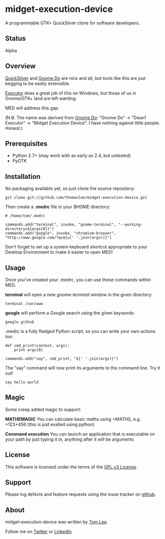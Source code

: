 # midget-execution-device

A programmable GTK+ QuickSilver clone for software developers.

## Status

Alpha

## Overview

[QuickSilver](http://www.blacktree.com) and [Gnome Do](http://do.davebsd.com)
are nice and all, but tools like this are just begging to be easily extensible.

[Executor](http://executor.dk/) does a great job of this on Windows, but those
of us in Gnome/GTK+ land are left wanting.

MED will address this gap.

(N.B. The name was derived from [Gnome Do](http://do.davebsd.com/):
"Gnome Do" ->  "Dwarf Executor" -> "Midget Execution Device".
I have nothing against little people. Honest.)

## Prerequisites

* Python 2.7+ (may work with as early as 2.4, but untested)
* PyGTK

## Installation

No packaging available yet, so just clone the source repository:

    git clone git://github.com/thomaslee/midget-execution-device.git

Then create a **.medrc** file in your $HOME directory:

    # /home/tom/.medrc
    
    commands.add("terminal", invoke, "gnome-terminal", "--working-directory=${args[0]}")
    commands.add("google", invoke, "chromium-browser", "http://www.google.com/?q=${u(' '.join(args))}")

Don't forget to set up a system keyboard shortcut appropriate to your
Desktop Environment to make it easier to open MED!

## Usage

Once you've created your .medrc, you can use these commands within MED.

**terminal** will open a new *gnome-terminal* window in the given directory:

    terminal /var/www

**google** will perform a Google search using the given keywords:

    google github

.medrc is a fully fledged Python script, so you can write your own actions too:

    def cmd_print(context, args):
        print args[0]

    commands.add("say", cmd_print, "${' '.join(args)}")

The "say" command will now print its arguments to the command line. Try it out!

    say hello world

## Magic

Some creep added magic to support:

**MATHEMAGIC** You can calculate basic maths using =MATHS, e.g. =123+456 (this is just evalled using python)

**Command execution** You can launch an application that is executable on your path by just typing it in, anything after it will be arguments

## License

This software is licensed under the terms of the [GPL v3 License](http://www.gnu.org/licenses/gpl-3.0.txt).

## Support

Please log defects and feature requests using the issue tracker on [github](http://github.com/thomaslee/midget-execution-device).

## About

midget-execution-device was written by [Tom Lee](http://tomlee.co).

Follow me on [Twitter](http://www.twitter.com/tglee) or
[LinkedIn](http://au.linkedin.com/pub/thomas-lee/2/386/629).

